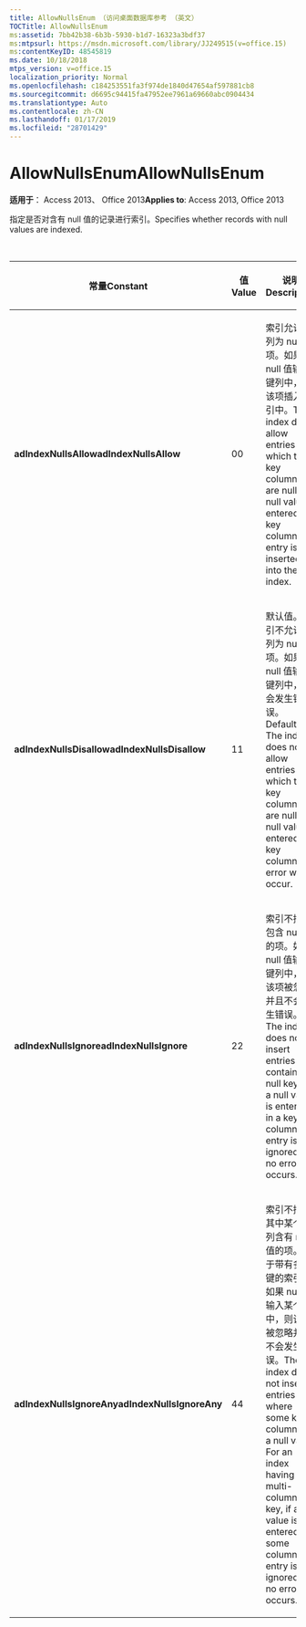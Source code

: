 ```yaml
---
title: AllowNullsEnum （访问桌面数据库参考 （英文）
TOCTitle: AllowNullsEnum
ms:assetid: 7bb42b38-6b3b-5930-b1d7-16323a3bdf37
ms:mtpsurl: https://msdn.microsoft.com/library/JJ249515(v=office.15)
ms:contentKeyID: 48545819
ms.date: 10/18/2018
mtps_version: v=office.15
localization_priority: Normal
ms.openlocfilehash: c184253551fa3f974de1840d47654af597881cb8
ms.sourcegitcommit: d6695c94415fa47952ee7961a69660abc0904434
ms.translationtype: Auto
ms.contentlocale: zh-CN
ms.lasthandoff: 01/17/2019
ms.locfileid: "28701429"
---
```

# <a name="allownullsenum"></a><span data-ttu-id="ec767-102">AllowNullsEnum</span><span class="sxs-lookup"><span data-stu-id="ec767-102">AllowNullsEnum</span></span>

<span data-ttu-id="ec767-103">**适用于**： Access 2013、 Office 2013</span><span class="sxs-lookup"><span data-stu-id="ec767-103">**Applies to**: Access 2013, Office 2013</span></span>

<span data-ttu-id="ec767-104">指定是否对含有 null 值的记录进行索引。</span><span class="sxs-lookup"><span data-stu-id="ec767-104">Specifies whether records with null values are indexed.</span></span>

<br/>

<table>
<colgroup>
<col style="width: 33%" />
<col style="width: 33%" />
<col style="width: 33%" />
</colgroup>
<thead>
<tr class="header">
<th><p><span data-ttu-id="ec767-105">常量</span><span class="sxs-lookup"><span data-stu-id="ec767-105">Constant</span></span></p></th>
<th><p><span data-ttu-id="ec767-106">值</span><span class="sxs-lookup"><span data-stu-id="ec767-106">Value</span></span></p></th>
<th><p><span data-ttu-id="ec767-107">说明</span><span class="sxs-lookup"><span data-stu-id="ec767-107">Description</span></span></p></th>
</tr>
</thead>
<tbody>
<tr class="odd">
<td><p><span data-ttu-id="ec767-108"><strong>adIndexNullsAllow</strong></span><span class="sxs-lookup"><span data-stu-id="ec767-108"><strong>adIndexNullsAllow</strong></span></span></p></td>
<td><p><span data-ttu-id="ec767-109">0</span><span class="sxs-lookup"><span data-stu-id="ec767-109">0</span></span></p></td>
<td><p><span data-ttu-id="ec767-p101">索引允许键列为 null 的项。如果 null 值输入键列中，则该项插入索引中。</span><span class="sxs-lookup"><span data-stu-id="ec767-p101">The index does allow entries in which the key columns are null. If a null value is entered in a key column, the entry is inserted into the index.</span></span></p></td>
</tr>
<tr class="even">
<td><p><span data-ttu-id="ec767-112"><strong>adIndexNullsDisallow</strong></span><span class="sxs-lookup"><span data-stu-id="ec767-112"><strong>adIndexNullsDisallow</strong></span></span></p></td>
<td><p><span data-ttu-id="ec767-113">1</span><span class="sxs-lookup"><span data-stu-id="ec767-113">1</span></span></p></td>
<td><p><span data-ttu-id="ec767-p102">默认值。索引不允许键列为 null 的项。如果 null 值输入键列中，则会发生错误。</span><span class="sxs-lookup"><span data-stu-id="ec767-p102">Default. The index does not allow entries in which the key columns are null. If a null value is entered in a key column, an error will occur.</span></span></p></td>
</tr>
<tr class="odd">
<td><p><span data-ttu-id="ec767-117"><strong>adIndexNullsIgnore</strong></span><span class="sxs-lookup"><span data-stu-id="ec767-117"><strong>adIndexNullsIgnore</strong></span></span></p></td>
<td><p><span data-ttu-id="ec767-118">2</span><span class="sxs-lookup"><span data-stu-id="ec767-118">2</span></span></p></td>
<td><p><span data-ttu-id="ec767-p103">索引不插入包含 null 键的项。如果 null 值输入键列中，则该项被忽略并且不会发生错误。</span><span class="sxs-lookup"><span data-stu-id="ec767-p103">The index does not insert entries containing null keys. If a null value is entered in a key column, the entry is ignored and no error occurs.</span></span></p></td>
</tr>
<tr class="even">
<td><p><span data-ttu-id="ec767-121"><strong>adIndexNullsIgnoreAny</strong></span><span class="sxs-lookup"><span data-stu-id="ec767-121"><strong>adIndexNullsIgnoreAny</strong></span></span></p></td>
<td><p><span data-ttu-id="ec767-122">4</span><span class="sxs-lookup"><span data-stu-id="ec767-122">4</span></span></p></td>
<td><p><span data-ttu-id="ec767-p104">索引不插入其中某个键列含有 null 值的项。对于带有多列键的索引，如果 null 值输入某个列中，则该项被忽略并且不会发生错误。</span><span class="sxs-lookup"><span data-stu-id="ec767-p104">The index does not insert entries where some key column has a null value. For an index having a multi-column key, if a null value is entered in some column, the entry is ignored and no error occurs.</span></span></p></td>
</tr>
</tbody>
</table>

